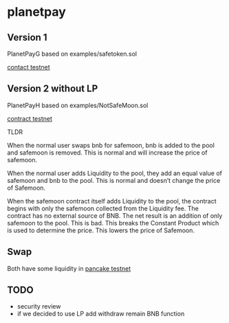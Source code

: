 # planetpay

## Version 1

PlanetPayG based on examples/safetoken.sol

[contact testnet](https://testnet.bscscan.com/address/0x421614696fb86ea558bfdCbA09126C424a702Bba)

## Version 2 without LP

PlanetPayH based on examples/NotSafeMoon.sol

[contract testnet](https://testnet.bscscan.com/address/0x1334D60497F13445f3E2Af6a637b08A66cEcb5Ac)

TLDR

When the normal user swaps bnb for safemoon, bnb is added to the pool and 
safemoon is removed. This is normal and will increase the price of safemoon.

When the normal user adds Liquidity to the pool, they add an equal value of 
safemoon and bnb to the pool. This is normal and doesn’t change the price of 
Safemoon.

When the safemoon contract itself adds Liquidity to the pool, the contract 
begins with only the safemoon collected from the Liquidity fee. The contract 
has no external source of BNB. The net result is an addition of only safemoon 
to the pool. This is bad. This breaks the Constant Product which is used to 
determine the price. This lowers the price of Safemoon.

## Swap

Both have some liquidity in [pancake testnet](https://pancake.kiemtienonline360.com/)

## TODO

* security review
* if we decided to use LP add withdraw remain BNB function

